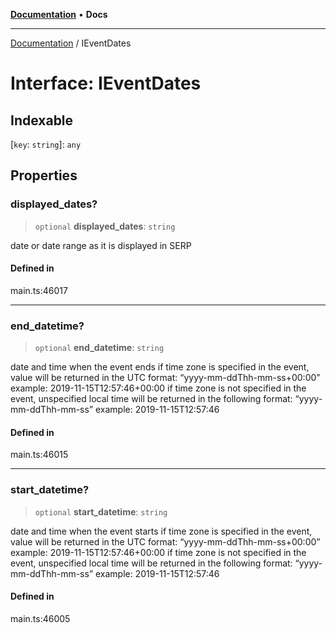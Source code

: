 [**Documentation**](../README.md) • **Docs**

***

[Documentation](../globals.md) / IEventDates

# Interface: IEventDates

## Indexable

 \[`key`: `string`\]: `any`

## Properties

### displayed\_dates?

> `optional` **displayed\_dates**: `string`

date or date range as it is displayed in SERP

#### Defined in

main.ts:46017

***

### end\_datetime?

> `optional` **end\_datetime**: `string`

date and time when the event ends
if time zone is specified in the event, value will be returned in the UTC format:
“yyyy-mm-ddThh-mm-ss+00:00”
example:
2019-11-15T12:57:46+00:00
if time zone is not specified in the event, unspecified local time will be returned in the following format:
“yyyy-mm-ddThh-mm-ss”
example:
2019-11-15T12:57:46

#### Defined in

main.ts:46015

***

### start\_datetime?

> `optional` **start\_datetime**: `string`

date and time when the event starts
if time zone is specified in the event, value will be returned in the UTC format:
“yyyy-mm-ddThh-mm-ss+00:00”
example:
2019-11-15T12:57:46+00:00
if time zone is not specified in the event, unspecified local time will be returned in the following format:
“yyyy-mm-ddThh-mm-ss”
example:
2019-11-15T12:57:46

#### Defined in

main.ts:46005
